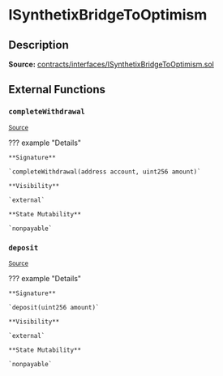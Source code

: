 # ISynthetixBridgeToOptimism

## Description

**Source:** [contracts/interfaces/ISynthetixBridgeToOptimism.sol](https://github.com/Synthetixio/synthetix/tree/v2.31.1/contracts/interfaces/ISynthetixBridgeToOptimism.sol)

## External Functions

### `completeWithdrawal`

<sub>[Source](https://github.com/Synthetixio/synthetix/tree/v2.31.1/contracts/interfaces/ISynthetixBridgeToOptimism.sol#L9)</sub>

??? example "Details"

    **Signature**

    `completeWithdrawal(address account, uint256 amount)`

    **Visibility**

    `external`

    **State Mutability**

    `nonpayable`

### `deposit`

<sub>[Source](https://github.com/Synthetixio/synthetix/tree/v2.31.1/contracts/interfaces/ISynthetixBridgeToOptimism.sol#L6)</sub>

??? example "Details"

    **Signature**

    `deposit(uint256 amount)`

    **Visibility**

    `external`

    **State Mutability**

    `nonpayable`
